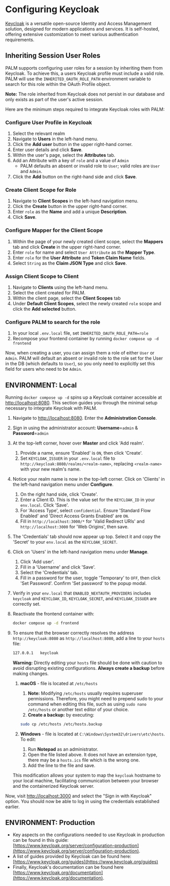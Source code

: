 # Configuring Keycloak

[Keycloak](https://www.keycloak.com) is a versatile open-source Identity and Access Management solution, designed for modern applications and services. It is self-hosted, offering extensive customization to meet various authentication requirements.

## Inheriting Session User Roles

PALM supports configuring user roles for a session by inheriting them from Keycloak. To achieve this, a users Keycloak profile must include a valid role. PALM will use the `INHERITED_OAUTH_ROLE_PATH` environment variable to search for this role within the OAuth Profile object.

**Note:** The role inherited from Keycloak does not persist in our database and only exists as part of the user's active session.

Here are the minimum steps required to integrate Keycloak roles with PALM:

### Configure User Profile in Keycloak

1. Select the relevant realm
2. Navigate to **Users** in the left-hand menu.
3. Click the **Add user** button in the upper right-hand corner.
4. Enter user details and click **Save**.
5. Within the user's page, select the **Attributes** tab.
6. Add an Attribute with a key of `role` and a value of `Admin`
    - PALM defaults an absent or invalid role to `User`; valid roles are `User` and `Admin`.
7. Click the **Add** button on the right-hand side and click **Save**.

### Create Client Scope for Role

1. Navigate to **Client Scopes** in the left-hand navigation menu.
2. Click the **Create** button in the upper right-hand corner.
3. Enter `role` as the **Name** and add a unique **Description**.
4. Click **Save**.

### Configure Mapper for the Client Scope

1. Within the page of your newly created client scope, select the **Mappers** tab and click **Create** in the upper right-hand corner.
2. Enter `role` for name and select `User Attribute` as the **Mapper Type**.
3. Enter `role` for the **User Attribute** and **Token Claim Name** fields.
4. Select `String` as the **Claim JSON Type** and click **Save**.

### Assign Client Scope to Client

1. Navigate to **Clients** using the left-hand menu.
2. Select the client created for PALM.
3. Within the client page, select the **Client Scopes** tab
4. Under **Default Client Scopes**, select the newly created `role` scope and click the **Add selected** button.

### Configure PALM to search for the role

1. In your local `.env.local` file, set `INHERITED_OAUTH_ROLE_PATH=role`
2. Recompose your frontend container by running `docker compose up -d frontend`

Now, when creating a user, you can assign them a role of either `User` or `Admin`. PALM will default an absent or invalid role to the role set for the User in the DB (which defaults to `User`), so you only need to explicitly set this field for users who need to be `Admin`.

## ENVIRONMENT: Local

Running `docker compose up -d` spins up a Keycloak container accessible at <http://localhost:8080>. This section guides you through the minimal setup necessary to integrate Keycloak with PALM.

1. Navigate to <http://localhost:8080>. Enter the **Administration Console**.
2. Sign in using the administrator account: **Username**=`admin` & **Password**=`admin`
3. At the top-left corner, hover over **Master** and click 'Add realm'.
    1. Provide a name, ensure 'Enabled' is `ON`, then click 'Create'.
    2. Set `KEYCLOAK_ISSUER` in your `.env.local` file to `http://keycloak:8080/realms/<realm-name>`, replacing `<realm-name>` with your new realm's name.
4. Notice your realm name is now in the top-left corner. Click on 'Clients' in the left-hand navigation menu under **Configure**.
    1. On the right hand side, click 'Create'.
    2. Enter a Client ID. This is the value set for the `KEYCLOAK_ID` in your `env.local`. Click 'Save'.
    3. For 'Access Type', select `confidential`. Ensure 'Standard Flow Enabled' and 'Direct Access Grants Enabled' are `ON`.
    4. Fill in `http://localhost:3000/*` for 'Valid Redirect URIs' and `http://localhost:3000` for 'Web Origins', then save.
5. The 'Credentials' tab should now appear up top. Select it and copy the 'Secret' to your `env.local` as the `KEYCLOAK_SECRET`.
6. Click on 'Users' in the left-hand navigation menu under **Manage**.
    1. Click 'Add user'.
    2. Fill in a 'Username' and click 'Save'.
    3. Select the 'Credentials' tab.
    4. Fill in a password for the user, toggle 'Temporary' to `OFF`, then click 'Set Password'. Confirm 'Set password' to the popup modal.
7. Verify in your `env.local` that `ENABLED_NEXTAUTH_PROVIDERS` includes `keycloak` and `KEYCLOAK_ID`, `KEYCLOAK_SECRET`, and `KEYCLOAK_ISSUER` are correctly set.
8. Reactivate the frontend container with:

    ```bash
    docker compose up -d frontend
    ```

9. To ensure that the browser correctly resolves the address `http://keycloak:8080` as `http://localhost:8080`, add a line to your `hosts` file:

    ```bash
    127.0.0.1   keycloak
    ```

    **Warning:**  Directly editing your `hosts` file should be done with caution to avoid disrupting existing configurations. **Always create a backup** before making changes.

    1. **macOS** - file is located at `/etc/hosts`
        1. **Note:** Modifying `/etc/hosts` usually requires superuser permissions. Therefore, you might need to prepend sudo to your command when editing this file, such as using `sudo nano /etc/hosts` or another text editor of your choice.
        2. **Create a backup:**  by executing:

        ```bash
        sudo cp /etc/hosts /etc/hosts.backup
        ```

    2. **Windows** - file is located at `C:\Windows\System32\drivers\etc\hosts`. To edit:
        1. Run **Notepad** as an administrator.
        2. Open the file listed above. It does not have an extension type, there may be a `hosts.ics` file which is the wrong one.
        3. Add the line to the file and save.

    This modification allows your system to map the `keycloak` hostname to your local machine, facilitating communication between your browser and the containerized Keycloak server.

Now, visit <http://localhost:3000> and select the "Sign in with Keycloak" option. You should now be able to log in using the credentials established earlier.

## ENVIRONMENT: Production

- Key aspects on the configurations needed to use Keycloak in production can be found in this guide: [https://www.keycloak.org/server/configuration-production](https://www.keycloak.org/server/configuration-production).
- A list of guides provided by Keycloak can be found here: [https://www.keycloak.org/guides](https://www.keycloak.org/guides)
- Finally, Keycloak's documentation can be found here [https://www.keycloak.org/documentation](https://www.keycloak.org/documentation).
